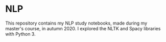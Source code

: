 # NLP
This repository contains my NLP study notebooks, made during my master's course, in autumn 2020. I explored the NLTK and Spacy libraries with Python 3.  
    

